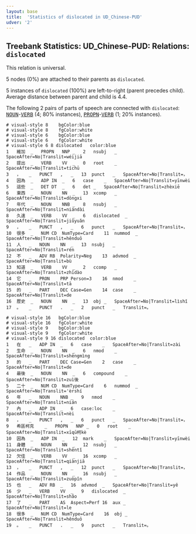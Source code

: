 ```yaml
---
layout: base
title:  'Statistics of dislocated in UD_Chinese-PUD'
udver: '2'
---
```


## Treebank Statistics: UD_Chinese-PUD: Relations: `dislocated`

This relation is universal.

5 nodes (0%) are attached to their parents as `dislocated`.

5 instances of `dislocated` (100%) are left-to-right (parent precedes child).
Average distance between parent and child is 4.4.

The following 2 pairs of parts of speech are connected with `dislocated`: <tt><a href="zh_pud-pos-NOUN.html">NOUN</a></tt>-<tt><a href="zh_pud-pos-VERB.html">VERB</a></tt> (4; 80% instances), <tt><a href="zh_pud-pos-PROPN.html">PROPN</a></tt>-<tt><a href="zh_pud-pos-VERB.html">VERB</a></tt> (1; 20% instances).


~~~ conllu
# visual-style 8	bgColor:blue
# visual-style 8	fgColor:white
# visual-style 6	bgColor:blue
# visual-style 6	fgColor:white
# visual-style 6 8 dislocated	color:blue
1	維加	_	PROPN	NNP	_	2	nsubj	_	SpaceAfter=No|Translit=wéijiā
2	提出	_	VERB	VV	_	0	root	_	SpaceAfter=No|Translit=tíchū
3	，	_	PUNCT	,	_	13	punct	_	SpaceAfter=No|Translit=，
4	因為	_	ADP	IN	_	6	case	_	SpaceAfter=No|Translit=yīnwèi
5	這些	_	DET	DT	_	6	det	_	SpaceAfter=No|Translit=zhèxiē
6	東西	_	NOUN	NN	_	13	xcomp	_	SpaceAfter=No|Translit=dōngxi
7	年代	_	NOUN	NNB	_	8	nsubj	_	SpaceAfter=No|Translit=niándài
8	久遠	_	VERB	VV	_	6	dislocated	_	SpaceAfter=No|Translit=jiǔyuǎn
9	，	_	PUNCT	,	_	6	punct	_	SpaceAfter=No|Translit=，
10	很多	_	NUM	CD	NumType=Card	11	nummod	_	SpaceAfter=No|Translit=hěnduō
11	人	_	NOUN	NN	_	13	nsubj	_	SpaceAfter=No|Translit=rén
12	不	_	ADV	RB	Polarity=Neg	13	advmod	_	SpaceAfter=No|Translit=bù
13	知道	_	VERB	VV	_	2	ccomp	_	SpaceAfter=No|Translit=zhīdào
14	它	_	PRON	PRP	Person=3	16	nmod	_	SpaceAfter=No|Translit=tā
15	的	_	PART	DEC	Case=Gen	14	case	_	SpaceAfter=No|Translit=de
16	歷史	_	NOUN	NN	_	13	obj	_	SpaceAfter=No|Translit=lìshǐ
17	。	_	PUNCT	.	_	2	punct	_	Translit=。

~~~


~~~ conllu
# visual-style 16	bgColor:blue
# visual-style 16	fgColor:white
# visual-style 9	bgColor:blue
# visual-style 9	fgColor:white
# visual-style 9 16 dislocated	color:blue
1	在	_	ADP	IN	_	6	case	_	SpaceAfter=No|Translit=zài
2	生命	_	NOUN	NN	_	6	nmod	_	SpaceAfter=No|Translit=shēngmìng
3	的	_	PART	DEC	Case=Gen	2	case	_	SpaceAfter=No|Translit=de
4	最後	_	NOUN	NN	_	6	compound	_	SpaceAfter=No|Translit=zuì後
5	二十	_	NUM	CD	NumType=Card	6	nummod	_	SpaceAfter=No|Translit='èrshí
6	年	_	NOUN	NNB	_	9	nmod	_	SpaceAfter=No|Translit=nián
7	內	_	ADP	IN	_	6	case:loc	_	SpaceAfter=No|Translit=nèi
8	，	_	PUNCT	,	_	6	punct	_	SpaceAfter=No|Translit=，
9	希區柯克	_	PROPN	NNP	_	0	root	_	SpaceAfter=No|Translit=xīqū柯kè
10	因為	_	ADP	IN	_	12	mark	_	SpaceAfter=No|Translit=yīnwèi
11	身體	_	NOUN	NN	_	12	nsubj	_	SpaceAfter=No|Translit=shēntǐ
12	欠佳	_	VERB	VV	_	16	xcomp	_	SpaceAfter=No|Translit=qiànjiā
13	，	_	PUNCT	,	_	12	punct	_	SpaceAfter=No|Translit=，
14	作品	_	NOUN	NN	_	16	nsubj	_	SpaceAfter=No|Translit=zuòpǐn
15	也	_	ADV	RB	_	16	advmod	_	SpaceAfter=No|Translit=yě
16	少	_	VERB	VV	_	9	dislocated	_	SpaceAfter=No|Translit=shǎo
17	了	_	PART	AS	Aspect=Perf	16	aux	_	SpaceAfter=No|Translit=le
18	很多	_	NUM	CD	NumType=Card	16	obj	_	SpaceAfter=No|Translit=hěnduō
19	。	_	PUNCT	.	_	9	punct	_	Translit=。

~~~


